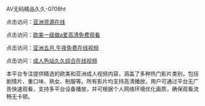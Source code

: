 AV无码精品久久-0708ht

点击访问：<a href="https://heiliaozj3tjd.pages.dev">亚洲资源在线</a>

点击访问：<a href="https://heiliaoe8ajia.pages.dev">欧美一级做a爱高清免费观看</a>

点击访问：<a href="https://heiliaoxqkkct.pages.dev">亚洲五月,午夜免费在线视频</a>

点击访问：<a href="https://heiliaoxwd5i8.pages.dev">成人色站久久综合在线视频</a>

本平台专注提供精选的欧美和亚洲成人视频内容，涵盖了多种热门影片类别，包括剧情片、重口味、熟女、制服等。所有影片均支持高清播放，用户可通过平台无广告快速观看，支持多平台设备播放，并可根据个人网络环境优化画质，确保观看流畅无卡顿。

<span style="display:none;">[Canonical link](https://github.com/ha20250708/ha5 ）</span>
